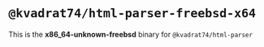 # `@kvadrat74/html-parser-freebsd-x64`

This is the **x86_64-unknown-freebsd** binary for `@kvadrat74/html-parser`
